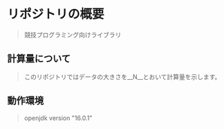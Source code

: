 # リポジトリの概要
> 競技プログラミング向けライブラリ <br>
## 計算量について
> このリポジトリではデータの大きさを__N__とおいて計算量を示します。　<br>

## 動作環境
> openjdk version "16.0.1"
